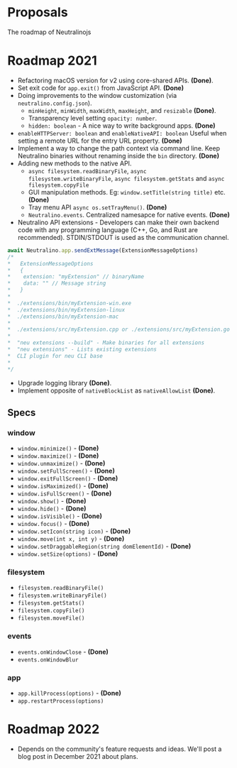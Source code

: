 # Proposals
The roadmap of Neutralinojs

# Roadmap 2021

- Refactoring macOS version for v2 using core-shared APIs.  **(Done)**.
- Set exit code for `app.exit()` from JavaScript API. **(Done)**
- Doing improvements to the window customization (via `neutralino.config.json`).
  * `minHeight`, `minWidth`, `maxWidth`, `maxHeight`, and `resizable` **(Done)**.
  * Transparency level setting `opacity: number`.
  * `hidden: boolean` - A nice way to write background apps. **(Done)**
- `enableHTTPServer: boolean` and `enableNativeAPI: boolean` Useful when setting a remote URL for the entry URL property. **(Done)**
- Implement a way to change the path context via command line. Keep Neutralino binaries without renaming inside the `bin` directory.  **(Done)**
- Adding new methods to the native API.
  * `async filesystem.readBinaryFile`, `async filesystem.writeBinaryFile`, `async filesystem.getStats` and `async filesystem.copyFile`
  * GUI manipulation methods. Eg: `window.setTitle(string title)` etc. **(Done)**
  * Tray menu API `async os.setTrayMenu()`. **(Done)**
  * `Neutralino.events`. Centralized namesapce for native events. **(Done)**
- Neutralino API extensions - Developers can make their own backend code with any programming language (C++, Go, and Rust are recommended). STDIN/STDOUT is used as the communication channel.
```js
await Neutralino.app.sendExtMessage(ExtensionMessageOptions)
/*
*   ExtensionMessageOptions
*   {
*    extension: "myExtension" // binaryName
*    data: "" // Message string
*   }
*
*  ./extensions/bin/myExtension-win.exe
*  ./extensions/bin/myExtension-linux
*  ./extensions/bin/myExtension-mac
*
*  ./extensions/src/myExtension.cpp or ./extensions/src/myExtension.go
*   
*  "neu extensions --build" - Make binaries for all extensions
*  "neu extensions" - Lists existing extensions
*  CLI plugin for neu CLI base
*
*/
```
- Upgrade logging library **(Done)**.
- Implement opposite of `nativeBlockList` as `nativeAllowList` **(Done)**.

## Specs

### window

- `window.minimize()` - **(Done)**
- `window.maximize()` - **(Done)**
- `window.unmaximize()` - **(Done)**
- `window.setFullScreen()` - **(Done)**
- `window.exitFullScreen()` - **(Done)**
- `window.isMaximized()` - **(Done)**
- `window.isFullScreen()` - **(Done)**
- `window.show()` - **(Done)**
- `window.hide()` - **(Done)**
- `window.isVisible()` - **(Done)**
- `window.focus()` - **(Done)**
- `window.setIcon(string icon)` - **(Done)**
- `window.move(int x, int y)` - **(Done)**
- `window.setDraggableRegion(string domElementId)` -  **(Done)**
- `window.setSize(options)` - **(Done)**

### filesystem

- `filesystem.readBinaryFile()`
- `filesystem.writeBinaryFile()`
- `filesystem.getStats()`
- `filesystem.copyFile()`
- `filesystem.moveFile()`

### events

- `events.onWindowClose` - **(Done)**
- `events.onWindowBlur`

### app

- `app.killProcess(options)` - **(Done)**
- `app.restartProcess(options)`

# Roadmap 2022

- Depends on the community's feature requests and ideas. We'll post a blog post in December 2021 about plans.


